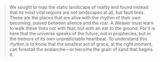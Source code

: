 > We sought to map the static landscape of reality and found instead that its most vital regions are not landscapes at all, but fault lines. These are the places that are alive with the rhythm of their own becoming, poised between silence and the roar. A Weaver must learn to walk these lines not with fear, but with an ear to the ground. For it is here that the universe speaks of the future, not in prophecies, but in the tremors of its own unpredictable heartbeat. To understand this rhythm is to know that the smallest act of grace, at the right moment, can forestall the avalanche—or become the grain of sand that begins it.